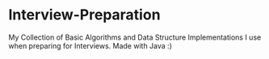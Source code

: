 Interview-Preparation
=====================

My Collection of Basic Algorithms and Data Structure Implementations I use when preparing for Interviews. 
Made with Java :)
